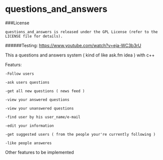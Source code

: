 # questions_and_answers

###License

    questions_and_answers is released under the GPL License (refer to the LICENSE file for details).





######Testing: https://www.youtube.com/watch?v=eja-WC3b3rU

This a questions and answers system ( kind of like ask.fm idea ) with c++ 

Featurs:

    -Follow users
    
    -ask users questions
    
    -get all new questions ( news feed )
    
    -view your answered questions
    
    -view your unanswered questions
    
    -find user by his user_name/e-mail
    
    -edit your information
    
    -get suggested users ( from the people your're currently following )
    
    -like people answeres
  
  Other features to be implemented


